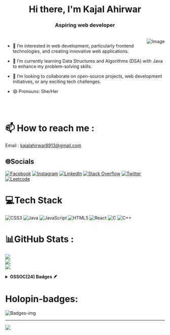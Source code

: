 
<h1 align="center">Hi there, I'm Kajal Ahirwar</h1>
<h3 align="center">Aspiring web developer</h3>
<br>
<img align= "right" src="https://github.com/user-attachments/assets/824a0340-ae88-4b52-9658-106bff34a626" alt="Image">

- 👀 I’m interested in web development, particularly frontend technologies, and creating innovative web applications.
  
- 🌱 I’m currently learning Data Structures and Algorithms (DSA) with Java to enhance my problem-solving skills.
  
- 💞️ I’m looking to collaborate on open-source projects, web development initiatives, or any exciting tech challenges.

- 😄 Pronouns: She/Her 

<br>
<br>
  
# 📫 How to reach me : 
  Email : kajalahirwar8913@gmail.com


## 🌐Socials
[![Facebook](https://img.shields.io/badge/Facebook-%231877F2.svg?logo=Facebook&logoColor=white)](https://facebook.com/https://www.facebook.com/profile.php?id=61563605822757) 
[![Instagram](https://img.shields.io/badge/Instagram-%23E4405F.svg?logo=Instagram&logoColor=white)](https://instagram.com/@cazal_98)
[![LinkedIn](https://img.shields.io/badge/LinkedIn-%230077B5.svg?logo=linkedin&logoColor=white)](https://linkedin.com/in/linkedin.com/in/kajal-ahirwar-b661732a8)
[![Stack Overflow](https://img.shields.io/badge/-Stackoverflow-FE7A16?logo=stack-overflow&logoColor=white)](https://stackoverflow.com/users/https://stackoverflow.com/users/26820338/kajal-ahirwar)
[![Twitter](https://img.shields.io/badge/Twitter-%231DA1F2.svg?logo=Twitter&logoColor=white)](https://twitter.com/https://x.com/Ahirwar__Kajal) 
[![Leetcode](https://img.shields.io/badge/LeetCode-FFA116.svg?logo=leetcode&logoColor=white)](https://leetcode.com/u/Kajal_Ahirwar/)

# 💻Tech Stack
![CSS3](https://img.shields.io/badge/css3-%231572B6.svg?style=for-the-badge&logo=css3&logoColor=white) 
![Java](https://img.shields.io/badge/java-%23ED8B00.svg?style=for-the-badge&logo=java&logoColor=white) 
![JavaScript](https://img.shields.io/badge/javascript-%23323330.svg?style=for-the-badge&logo=javascript&logoColor=%23F7DF1E) 
![HTML5](https://img.shields.io/badge/html5-%23E34F26.svg?style=for-the-badge&logo=html5&logoColor=white)
![React](https://img.shields.io/badge/react-%2320232a.svg?style=for-the-badge&logo=react&logoColor=%2361DAFB)
![C](https://img.shields.io/badge/c-%2300599C.svg?style=for-the-badge&logo=c&logoColor=white) 
![C++](https://img.shields.io/badge/c++-%2300599C.svg?style=for-the-badge&logo=c%2B%2B&logoColor=white)
<!--- ![Bootstrap](https://img.shields.io/badge/bootstrap-%23563D7C.svg?style=for-the-badge&logo=bootstrap&logoColor=white) --->
<!--- ![MongoDB](https://img.shields.io/badge/MongoDB-%234ea94b.svg?style=for-the-badge&logo=mongodb&logoColor=white) --->

# 📊GitHub Stats :
![](https://github-readme-stats.vercel.app/api?username=kjl98&theme=radical&hide_border=false&include_all_commits=false&count_private=false)<br/>
![](https://github-readme-streak-stats.herokuapp.com/?user=kjl98&theme=radical&hide_border=false)<br/>
![](https://github-readme-stats.vercel.app/api/top-langs/?username=kjl98&theme=radical&hide_border=false&include_all_commits=false&count_private=false&layout=compact)

<details>	
 <summary><b>GSSOC(24) Badges 🪶</b></summary><br>
<div style='display:flex; align-items:center; gap: 10px;' align='center'><a href="https://gssoc.girlscript.tech/leaderboard">
  <img src="https://raw.githubusercontent.com/GSSoC24/Postman-Challenge/main/docs/assets/Postman%20White.png" width="100px" height="100px" />
  <img src="" width="100px" height="100px" />
  <img src="https://raw.githubusercontent.com/GSSoC24/Postman-Challenge/main/docs/assets/1.png" width="100px" height="100px" />
  <img src="https://raw.githubusercontent.com/GSSoC24/Postman-Challenge/main/docs/assets/2.png" width="100px" height="100px" />
  <img src="https://raw.githubusercontent.com/GSSoC24/Postman-Challenge/main/docs/assets/3.png" width="100px" height="100px" />
  <img src="https://raw.githubusercontent.com/GSSoC24/Postman-Challenge/main/docs/assets/4.png" width="100px" height="100px" />
  <img src="https://raw.githubusercontent.com/GSSoC24/Postman-Challenge/main/docs/assets/5.png" width="100px" height="100px" />
   <!---
  <img src="https://raw.githubusercontent.com/GSSoC24/Postman-Challenge/main/docs/assets/6.png" width="105px" height="105px" />
  <img src="https://raw.githubusercontent.com/GSSoC24/Postman-Challenge/main/docs/assets/7.png" width="100px" height="100px" />
  <img src="https://raw.githubusercontent.com/GSSoC24/Postman-Challenge/main/docs/assets/8.png" width="100px" height="100px" />
  --->
</a>
</div>
</details>

# Holopin-badges:

![Badges-img](https://github.com/user-attachments/assets/54e631cc-bdea-4b16-aa59-884345094289)


---
[![](https://visitcount.itsvg.in/api?id=kjl98&icon=0&color=0)](https://visitcount.itsvg.in)

<!---
kjl98/kjl98 is a ✨ special ✨ repository because its `README.md` (this file) appears on your GitHub profile.
You can click the Preview link to take a look at your changes.
--->
